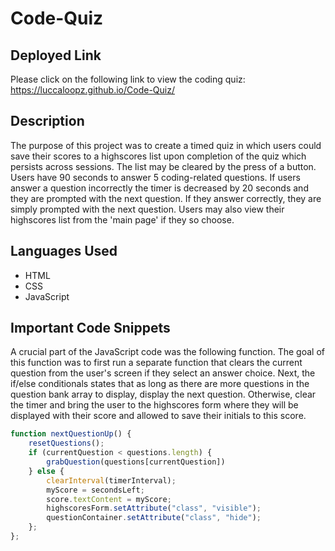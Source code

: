 # Code-Quiz

## **Deployed Link**

Please click on the following link to view the coding quiz: https://luccaloopz.github.io/Code-Quiz/

## **Description**

The purpose of this project was to create a timed quiz in which users could save their scores to a highscores list upon completion of the quiz which persists across sessions. The list may be cleared by the press of a button. Users have 90 seconds to answer 5 coding-related questions. If users answer a question incorrectly the timer is decreased by 20 seconds and they are prompted with the next question. If they answer correctly, they are simply prompted with the next question. Users may also view their highscores list from the 'main page' if they so choose. 

## **Languages Used**

* HTML
* CSS
* JavaScript

## **Important Code Snippets**

A crucial part of the JavaScript code was the following function. The goal of this function was to first run a separate function that clears the current question from the user's screen if they select an answer choice. Next, the if/else conditionals states that as long as there are more questions in the question bank array to display, display the next question. Otherwise, clear the timer and bring the user to the highscores form where they will be displayed with their score and allowed to save their initials to this score.

```JavaScript
function nextQuestionUp() {
    resetQuestions();
    if (currentQuestion < questions.length) {
        grabQuestion(questions[currentQuestion])
    } else {
        clearInterval(timerInterval);
        myScore = secondsLeft;
        score.textContent = myScore;
        highscoresForm.setAttribute("class", "visible");
        questionContainer.setAttribute("class", "hide");
    };
};
```
